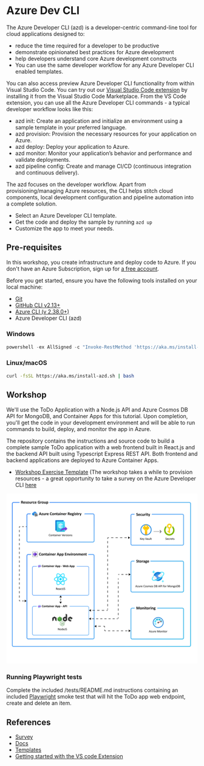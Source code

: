 # Azure Dev CLI

The Azure Developer CLI (azd) is a developer-centric command-line tool for cloud applications designed to:

* reduce the time required for a developer to be productive
* demonstrate opinionated best practices for Azure development
* help developers understand core Azure development constructs
* You can use the same developer workflow for any Azure Developer CLI enabled templates.

You can also access preview Azure Developer CLI functionality from within Visual Studio Code. You can try out our [Visual Studio Code extension](https://marketplace.visualstudio.com/items?itemName=ms-azuretools.azure-dev) by installing it from the Visual Studio Code Marketplace. From the VS Code extension, you can use all the Azure Developer CLI commands -  a typical developer workflow looks like this:

* azd init: Create an application and initialize an environment using a sample template in your preferred language.
* azd provision: Provision the necessary resources for your application on Azure.
* azd deploy: Deploy your application to Azure.
* azd monitor: Monitor your application’s behavior and performance and validate deployments.
* azd pipeline config: Create and manage CI/CD (continuous integration and continuous delivery).

The azd focuses on the developer workflow. Apart from provisioning/managing Azure resources, the CLI helps stitch cloud components, local development configuration and pipeline automation into a complete solution.

* Select an Azure Developer CLI template.
* Get the code and deploy the sample by running ```azd up```
* Customize the app to meet your needs.

## Pre-requisites

In this workshop, you create infrastructure and deploy code to Azure. If you don't have an Azure Subscription, sign up for [a free account](https://azure.microsoft.com/free/).

Before you get started, ensure you have the following tools installed on your local machine:

* [Git](https://git-scm.com/)
* [GitHub CLI v2.13+](https://github.com/cli/cli)
* [Azure CLI (v 2.38.0+)](/cli/azure/install-azure-cli)
* Azure Developer CLI (azd)

### Windows

```powershell
powershell -ex AllSigned -c "Invoke-RestMethod 'https://aka.ms/install-azd.ps1' | Invoke-Expression"
```

### Linux/macOS

```bash
curl -fsSL https://aka.ms/install-azd.sh | bash 
```

## Workshop

We'll use the ToDo Application with a Node.js API and Azure Cosmos DB API for MongoDB, and Container Apps for this tutorial. Upon completion, you'll get the code in your development environment and will be able to run commands to build, deploy, and monitor the app in Azure.

The repository contains the instructions and source code to build a complete sample ToDo application with a web frontend built in React.js and the backend API built using Typescript Express REST API. Both frontend and backend applications are deployed to Azure Container Apps.

* [Workshop Exercise Template](https://github.com/Azure-Samples/todo-nodejs-mongo-aca)
(The workshop takes a while to provision resources - a great opportunity to take a survey on the Azure Developer CLI [here](https://microsoft.qualtrics.com/jfe/preview/SV_eCHU9Hs0OHDxcii?Q_CHL=preview&Q_SurveyVersionID=current)

![workshop architecture](assets/resources.png "Title")

### Running Playwright tests

Complete the included /tests/README.md instructions containing an included [Playwright](https://playwright.dev/) smoke test that will hit the ToDo app web endpoint, create  and delete an item.

## References

* [Survey](https://microsoft.qualtrics.com/jfe/preview/SV_eCHU9Hs0OHDxcii?Q_CHL=preview&Q_SurveyVersionID=current)
* [Docs](https://docs.microsoft.com/azure/developer/azure-developer-cli/)
* [Templates](https://aka.ms/azure-dev/templates)
* [Getting started with the VS code Extension](https://docs.microsoft.com/azure/developer/azure-developer-cli/debug?pivots=ide-vs-code&tabs=linuxmac)
